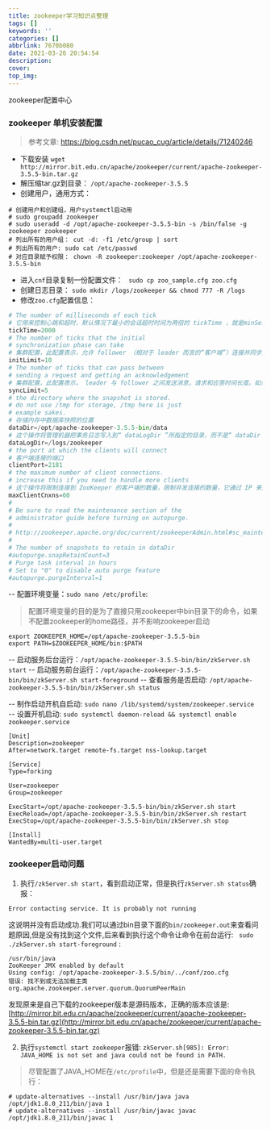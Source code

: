 ```yaml
---
title: zookeeper学习知识点整理
tags: []
keywords: ''
categories: []
abbrlink: 7670b080
date: 2021-03-26 20:54:54
description:
cover:
top_img:
---
```




zookeeper配置中心




### zookeeper 单机安装配置

> 参考文章: https://blog.csdn.net/pucao_cug/article/details/71240246

- 下载安装 `wget http://mirror.bit.edu.cn/apache/zookeeper/current/apache-zookeeper-3.5.5-bin.tar.gz`
- 解压缩tar.gz到目录： `/opt/apache-zookeeper-3.5.5`
- 创建用户，通用方式： 
```shell
# 创建用户和创建组，用户systemctl启动用
# sudo groupadd zookeeper
# sudo useradd -d /opt/apache-zookeeper-3.5.5-bin -s /bin/false -g zookeeper zookeeper
# 列出所有的用户组： cut -d: -f1 /etc/group | sort
# 列出所有的用户: sudo cat /etc/passwd
# 对应目录赋予权限： chown -R zookeeper:zookeeper /opt/apache-zookeeper-3.5.5-bin
```
- 进入`cnf`目录复制一份配置文件： ` sudo cp zoo_sample.cfg zoo.cfg`
- 创建日志目录： `sudo mkdir /logs/zookeeper && chmod 777 -R /logs`
- 修改`zoo.cfg`配置信息：
```python
# The number of milliseconds of each tick
# 它用来控制心跳和超时，默认情况下最小的会话超时时间为两倍的 tickTime ，就是minSessionTimeout=
tickTime=2000
# The number of ticks that the initial 
# synchronization phase can take
# 集群配置，此配置表示，允许 follower （相对于 leader 而言的“客户端”）连接并同步到 leader 的初始化连接时间，它以 tickTime 的倍数来表示。当超过设置倍数的 tickTime 时间，则连接失败。
initLimit=10
# The number of ticks that can pass between 
# sending a request and getting an acknowledgement
# 集群配置，此配置表示， leader 与 follower 之间发送消息，请求和应答时间长度。如果 follower 在设置的时间内不能与leader 进行通信，那么此 follower 将被丢弃。
syncLimit=5
# the directory where the snapshot is stored.
# do not use /tmp for storage, /tmp here is just 
# example sakes.
# 存储内存中数据库快照的位置
dataDir=/opt/apache-zookeeper-3.5.5-bin/data
# 这个操作将管理机器把事务日志写入到“ dataLogDir ”所指定的目录，而不是“ dataDir ”所指定的目录。这将允许使用一个专用的日志设备并且帮助我们避免日志和快照之间的竞争
dataLogDir=/logs/zookeeper
# the port at which the clients will connect
# 客户端连接的端口
clientPort=2181
# the maximum number of client connections.
# increase this if you need to handle more clients
# 这个操作将限制连接到 ZooKeeper 的客户端的数量，限制并发连接的数量，它通过 IP 来区分不同的客户端。此配置选项可以用来阻止某些类别的 Dos 攻击。将它设置为 0 或者忽略而不进行设置将会取消对并发连接的限制。
maxClientCnxns=60
#
# Be sure to read the maintenance section of the 
# administrator guide before turning on autopurge.
#
# http://zookeeper.apache.org/doc/current/zookeeperAdmin.html#sc_maintenance
#
# The number of snapshots to retain in dataDir
#autopurge.snapRetainCount=3
# Purge task interval in hours
# Set to "0" to disable auto purge feature
#autopurge.purgeInterval=1

```
-- 配置环境变量：`sudo nano /etc/profile`:
> 配置环境变量的目的是为了直接只用zookeeper中bin目录下的命令，如果不配置zookeeper的home路径，并不影响zookeeper启动
```
export ZOOKEEPER_HOME=/opt/apache-zookeeper-3.5.5-bin
export PATH=$ZOOKEEPER_HOME/bin:$PATH
```

-- 启动服务后台运行：`/opt/apache-zookeeper-3.5.5-bin/bin/zkServer.sh start`
-- 启动服务前台运行：`/opt/apache-zookeeper-3.5.5-bin/bin/zkServer.sh start-foreground`
-- 查看服务是否启动: `/opt/apache-zookeeper-3.5.5-bin/bin/zkServer.sh status`

-- 制作启动开机自启动: `sudo nano /lib/systemd/system/zookeeper.service `
-- 设置开机启动: `sudo systemctl daemon-reload && systemctl enable zookeeper.service`

```
[Unit]
Description=zookeeper
After=network.target remote-fs.target nss-lookup.target

[Service]
Type=forking

User=zookeeper
Group=zookeeper

ExecStart=/opt/apache-zookeeper-3.5.5-bin/bin/zkServer.sh start
ExecReload=/opt/apache-zookeeper-3.5.5-bin/bin/zkServer.sh restart
ExecStop=/opt/apache-zookeeper-3.5.5-bin/bin/zkServer.sh stop

[Install]
WantedBy=multi-user.target

```

### zookeeper启动问题

1. 执行`/zkServer.sh start`，看到启动正常，但是执行`zkServer.sh status`确报：
```
Error contacting service. It is probably not running
```

这说明并没有启动成功.我们可以通过bin目录下面的`bin/zookeeper.out`来查看问题原因,但是没有找到这个文件,后来看到执行这个命令让命令在前台运行:
` sudo ./zkServer.sh start-foreground` :

```
/usr/bin/java
ZooKeeper JMX enabled by default
Using config: /opt/apache-zookeeper-3.5.5/bin/../conf/zoo.cfg
错误: 找不到或无法加载主类 org.apache.zookeeper.server.quorum.QuorumPeerMain
```
发现原来是自己下载的zookeeper版本是源码版本，正确的版本应该是: [http://mirror.bit.edu.cn/apache/zookeeper/current/apache-zookeeper-3.5.5-bin.tar.gz](http://mirror.bit.edu.cn/apache/zookeeper/current/apache-zookeeper-3.5.5-bin.tar.gz)


2. 执行`systemctl start zookeeper`报错: `zkServer.sh[985]: Error: JAVA_HOME is not set and java could not be found in PATH.`

> 尽管配置了JAVA_HOME在`/etc/profile`中，但是还是需要下面的命令执行：
```
# update-alternatives --install /usr/bin/java java /opt/jdk1.8.0_211/bin/java 1
# update-alternatives --install /usr/bin/javac javac /opt/jdk1.8.0_211/bin/javac 1
```